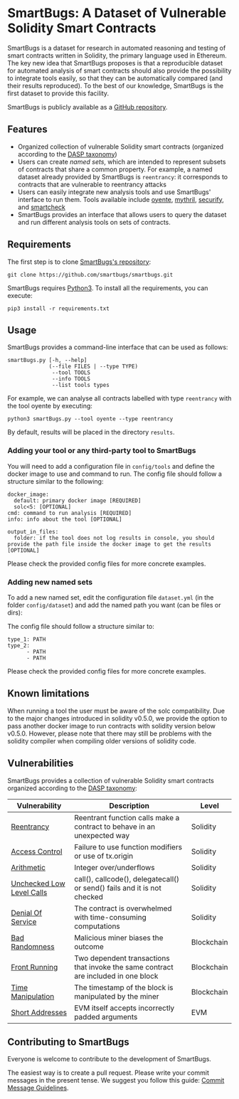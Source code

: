 # SmartBugs: A Dataset of Vulnerable Solidity Smart Contracts
SmartBugs is a dataset for research in automated reasoning and testing of smart contracts written in Solidity, the primary language used in Ethereum. The key new idea that SmartBugs proposes is that a reproducible dataset for automated analysis of smart contracts should also provide the possibility to integrate tools easily, so that they can be automatically compared (and their results reproduced). To the best of our knowledge, SmartBugs is the first dataset to provide this facility.

SmartBugs is publicly available as a [GitHub repository](https://github.com/smartbugs/smartbugs).

## Features

 - Organized collection of vulnerable Solidity smart contracts (organized according to the [DASP taxonomy](https://dasp.co))
 - Users can create _named sets_, which are intended to represent subsets of contracts that share a common property. For example, a named dataset already provided by SmartBugs is `reentrancy`: it corresponds to contracts that are vulnerable to reentrancy attacks
 - Users can easily integrate new analysis tools and use SmartBugs' interface to run them. Tools available include [oyente](https://github.com/melonproject/oyente), [mythril](https://github.com/ConsenSys/mythril), [securify](https://github.com/eth-sri/securify), and [smartcheck](https://github.com/smartdec/smartcheck)
 - SmartBugs provides an interface that allows users to query the dataset and run different analysis tools on sets of contracts. 


## Requirements
The first step is to clone [SmartBugs's repository](https://github.com/smartbugs/smartbugs):

```
git clone https://github.com/smartbugs/smartbugs.git
```

SmartBugs requires [Python3](https://www.python.org). To install all the requirements, you can execute:

```
pip3 install -r requirements.txt
```


## Usage
SmartBugs provides a command-line interface that can be used as follows:
```
smartBugs.py [-h, --help]
             (--file FILES | --type TYPE) 
              --tool TOOLS 
              --info TOOLS 
              --list tools types
````

For example, we can analyse all contracts labelled with type `reentrancy` with the tool oyente by executing:

```
python3 smartBugs.py --tool oyente --type reentrancy
```

By default, results will be placed in the directory `results`. 


### Adding your tool or any third-party tool to SmartBugs

You will need to add a configuration file in `config/tools` and define the docker image to use and command to run. The config file should follow a structure similar to the following:
  ```
  docker_image:
    default: primary docker image [REQUIRED]
    solc<5: [OPTIONAL]
  cmd: command to run analysis [REQUIRED]
  info: info about the tool [OPTIONAL]

  output_in_files:
    folder: if the tool does not log results in console, you should provide the path file inside the docker image to get the results [OPTIONAL]
  ```
Please check the provided config files for more concrete examples.


### Adding new named sets 

To add a new named set, edit the configuration file `dataset.yml` (in the folder `config/dataset`) and add the named path you want (can be files or dirs):

The config file should follow a structure similar to:
  ```
  type_1: PATH
  type_2:
        - PATH
        - PATH
  ```
Please check the provided config files for more concrete examples.

## Known limitations

When running a tool the user must be aware of the solc compatibility. Due to the major changes introduced in solidity v0.5.0, we provide the option to pass another docker image to run contracts with solidity version below v0.5.0. However, please note that there may still be problems with the solidity compiler when compiling older versions of solidity code. 

## Vulnerabilities

SmartBugs provides a collection of vulnerable Solidity smart contracts organized according to the [DASP taxonomy](https://dasp.co):

| Vulnerability | Description | Level |
| --- | --- | -- |
| [Reentrancy](https://github.com/smartbugs/smartbugs/blob/master/dataset/reentrancy) | Reentrant function calls make a contract to behave in an unexpected way | Solidity |
| [Access Control](https://github.com/smartbugs/smartbugs/blob/master/dataset/access_control) | Failure to use function modifiers or use of tx.origin | Solidity |
| [Arithmetic](https://github.com/smartbugs/smartbugs/blob/master/dataset/arithmetic) | Integer over/underflows | Solidity |
| [Unchecked Low Level Calls](https://github.com/smartbugs/smartbugs/blob/master/dataset/unchecked_low_level_calls) | call(), callcode(), delegatecall() or send() fails and it is not checked | Solidity |
| [Denial Of Service](https://github.com/smartbugs/smartbugs/blob/master/dataset/denial_of_service) | The contract is overwhelmed with time-consuming computations | Solidity |
| [Bad Randomness](https://github.com/smartbugs/smartbugs/blob/master/dataset/bad_randomness) | Malicious miner biases the outcome | Blockchain |
| [Front Running](https://github.com/smartbugs/smartbugs/blob/master/dataset/front_running) | Two dependent transactions that invoke the same contract are included in one block | Blockchain |
| [Time Manipulation](https://github.com/smartbugs/smartbugs/blob/master/dataset/time_manipulation) | The timestamp of the block is manipulated by the miner | Blockchain |
| [Short Addresses](https://github.com/smartbugs/smartbugs/blob/master/dataset/short_addresses) | EVM itself accepts incorrectly padded arguments | EVM |


## Contributing to SmartBugs
Everyone is welcome to contribute to the development of SmartBugs. 

The easiest way is to create a pull request. Please write your commit messages in the present tense. We suggest you follow this guide: [Commit Message Guidelines](https://gist.github.com/robertpainsi/b632364184e70900af4ab688decf6f53).
